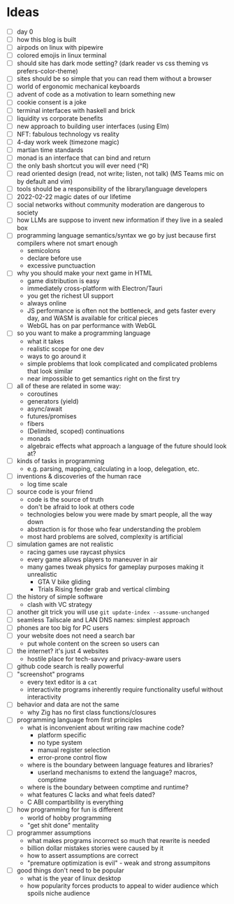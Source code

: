 # Ideas

- [ ] day 0
- [ ] how this blog is built
- [ ] airpods on linux with pipewire
- [ ] colored emojis in linux terminal
- [ ] should site has dark mode setting? (dark reader vs css theming vs prefers-color-theme)
- [ ] sites should be so simple that you can read them without a browser
- [ ] world of ergonomic mechanical keyboards
- [ ] advent of code as a motivation to learn something new
- [ ] cookie consent is a joke
- [ ] terminal interfaces with haskell and brick
- [ ] liquidity vs corporate benefits
- [ ] new approach to building user interfaces (using Elm)
- [ ] NFT: fabulous technology vs reality
- [ ] 4-day work week (timezone magic)
- [ ] martian time standards
- [ ] monad is an interface that can bind and return
- [ ] the only bash shortcut you will ever need (^R)
- [ ] read oriented design (read, not write; listen, not talk) (MS Teams mic on by default and vim)
- [ ] tools should be a responsibility of the library/language developers
- [ ] 2022-02-22 magic dates of our lifetime
- [ ] social networks without community moderation are dangerous to society
- [ ] how LLMs are suppose to invent new information if they live in a sealed box
- [ ] programming language semantics/syntax we go by just because first compilers where not smart enough
  - semicolons
  - declare before use
  - excessive punctuaction
- [ ] why you should make your next game in HTML
  - game distribution is easy
  - immediately cross-platform with Electron/Tauri
  - you get the richest UI support
  - always online
  - JS performance is often not the bottleneck, and gets faster every day, and WASM is available for critical pieces
  - WebGL has on par performance with WebGL
- [ ] so you want to make a programming language
  - what it takes
  - realistic scope for one dev
  - ways to go around it
  - simple problems that look complicated and complicated problems that look similar
  - near impossible to get semantics right on the first try
- [ ] all of these are related in some way:
  - coroutines
  - generators (yield)
  - async/await
  - futures/promises
  - fibers
  - (Delimited, scoped) continuations
  - monads
  - algebraic effects
  what approach a language of the future should look at?
- [ ] kinds of tasks in programming
  - e.g. parsing, mapping, calculating in a loop, delegation, etc.
- [ ] inventions & discoveries of the human race
  - log time scale
- [ ] source code is your friend
  - code is the source of truth
  - don't be afraid to look at others code
  - technologies below you were made by smart people, all the way down
  - abstraction is for those who fear understanding the problem
  - most hard problems are solved, complexity is artificial
- [ ] simulation games are not realistic
  - racing games use raycast physics
  - every game allows players to maneuver in air
  - many games tweak physics for gameplay purposes making it unrealistic
    - GTA V bike gliding
    - Trials Rising fender grab and vertical climbing
- [ ] the history of simple software
    - clash with VC strategy
- [ ] another git trick you will use `git update-index --assume-unchanged`
- [ ] seamless Tailscale and LAN DNS names: simplest approach
- [ ] phones are too big for PC users
- [ ] your website does not need a search bar
    - put whole content on the screen so users can <c-f>
- [ ] the internet? it's just 4 websites
    - hostile place for tech-savvy and privacy-aware users
- [ ] github code search is really powerful
- [ ] "screenshot" programs
    - every text editor is a `cat`
    - interactivite programs inherently require functionality useful without interactivity
- [ ] behavior and data are not the same
    - why Zig has no first class functions/closures
- [ ] programming language from first principles
    - what is inconvenient about writing raw machine code?
        * platform specific
        * no type system
        * manual register selection
        * error-prone control flow
    - where is the boundary between language features and libraries?
        * userland mechanisms to extend the language? macros, comptime
    - where is the boundary between comptime and runtime?
    - what features C lacks and what feels dated?
    - C ABI compartibility is everything
- [ ] how programming for fun is different
    - world of hobby programming
    - "get shit done" mentality
- [ ] programmer assumptions
    - what makes programs incorrect so much that rewrite is needed
    - billion dollar mistakes stories were caused by it
    - how to assert assumptions are correct
    - "premature optimization is evil" - weak and strong assumpitons
- [ ] good things don't need to be popular
    - what is the year of linux desktop
    - how popularity forces products to appeal to wider audience which spoils niche audience
